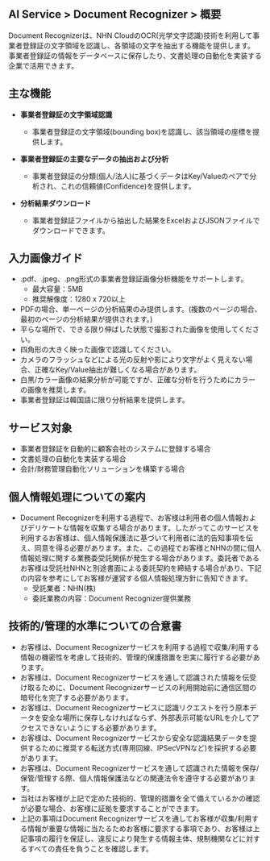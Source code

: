 ## AI Service > Document Recognizer > 概要

Document Recognizerは、NHN CloudのOCR(光学文字認識)技術を利用して事業者登録証の文字領域を認識し、各領域の文字を抽出する機能を提供します。
事業者登録証の情報をデータベースに保存したり、文書処理の自動化を実装する企業で活用できます。

## 主な機能

* **事業者登録証の文字領域認識**
	* 事業者登録証の文字領域(bounding box)を認識し、該当領域の座標を提供します。
	
* **事業者登録証の主要なデータの抽出および分析**
    * 事業者登録証の分類(個人/法人)に基づくデータはKey/Valueのペアで分析され、これの信頼値(Confidence)を提供します。

* **分析結果ダウンロード**
	* 事業者登録証ファイルから抽出した結果をExcelおよびJSONファイルでダウンロードできます。

## 入力画像ガイド
    
* .pdf、.jpeg、.png形式の事業者登録証画像分析機能をサポートします。 
    * 最大容量：5MB
    * 推奨解像度：1280 x 720以上
* PDFの場合、単一ページの分析結果のみ提供します。(複数のページの場合、最初のページの分析結果が提供されます。)
* 平らな場所で、できる限り伸ばした状態で撮影された画像を使用してください。
* 四角形の大きく映った画像で認識してください。
* カメラのフラッシュなどによる光の反射や影により文字がよく見えない場合、正確なKey/Value抽出が難しくなる場合があります。
* 白黒/カラー画像の結果分析が可能ですが、正確な分析を行うためにカラーの画像を推奨します。
* 事業者登録証は韓国語に限り分析結果を提供します。

## サービス対象
* 事業者登録証を自動的に顧客会社のシステムに登録する場合
* 文書処理の自動化を実装する場合
* 会計/財務管理自動化ソリューションを構築する場合

## 個人情報処理についての案内
* Document Recognizerを利用する過程で、お客様は利用者の個人情報およびデリケートな情報を収集する場合があります。したがってこのサービスを利用するお客様は、個人情報保護法に基づいて利用者に法的告知事項を伝え、同意を得る必要があります。また、この過程でお客様とNHNの間に個人情報処理に関する業務委受託関係が発生する場合があります。委託者であるお客様は受託社NHNと別途書面による委託契約を締結する場合があり、下記の内容を参考にしてお客様が運営する個人情報処理方針に告知できます。
    - 受託業者：NHN(株) 
    - 委託業務の内容：Document Recognizer提供業務
    
## 技術的/管理的水準についての合意書
* お客様は、Document Recognizerサービスを利用する過程で収集/利用する情報の機密性を考慮して技術的、管理的保護措置を忠実に履行する必要があります。
* お客様は、Document Recognizerサービスを通して認識された情報を伝受け取るために、Document Recognizerサービスの利用開始前に通信区間の暗号化を完了する必要があります。
* お客様は、Document Recognizerサービスに認識リクエストを行う原本データを安全な場所に保存しなければならず、外部表示可能なURLを介してアクセスできないようにする必要があります。
* お客様は、Document Recognizerサービスから安全な認識結果データを提供するために推奨する転送方式(専用回線、IPSecVPNなど)を採択する必要があります。
* お客様は、Document Recognizerサービスを通して認識された情報を保存/保管/管理する際、個人情報保護法などの関連法令を遵守する必要があります。
* 当社はお客様が上記で定めた技術的、管理的措置を全て備えているかの確認が必要な場合、お客様に証拠を要求することができます。
* 上記の事項はDocument Recognizerサービスを通してお客様が収集/利用する情報が重要な情報に当たるためお客様に要求する事項であり、お客様は上記事項の履行を保証し、違反により発生する情報主体、規制機関などに対するすべての責任を負うことを確認します。
